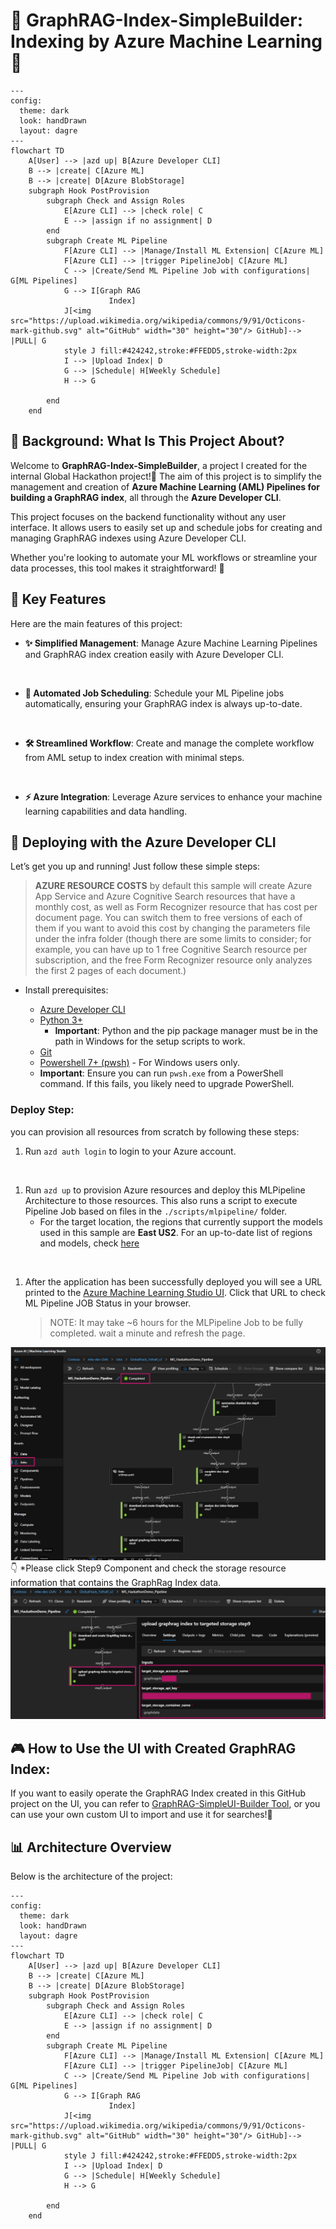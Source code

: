 ﻿# 🎉 GraphRAG-Index-SimpleBuilder: Indexing by Azure Machine Learning 🎉
```mermaid
---
config:
  theme: dark
  look: handDrawn
  layout: dagre
---
flowchart TD
    A[User] --> |azd up| B[Azure Developer CLI]
    B --> |create| C[Azure ML]
    B --> |create| D[Azure BlobStorage]
    subgraph Hook PostProvision
        subgraph Check and Assign Roles
            E[Azure CLI] --> |check role| C
            E --> |assign if no assignment| D
        end
        subgraph Create ML Pipeline
            F[Azure CLI] --> |Manage/Install ML Extension| C[Azure ML]
            F[Azure CLI] --> |trigger PipelineJob| C[Azure ML]
            C --> |Create/Send ML Pipeline Job with configurations| G[ML Pipelines]
            G --> I[Graph RAG
                      Index]
            J[<img src="https://upload.wikimedia.org/wikipedia/commons/9/91/Octicons-mark-github.svg" alt="GitHub" width="30" height="30"/> GitHub]--> |PULL| G
            style J fill:#424242,stroke:#FFEDD5,stroke-width:2px
            I --> |Upload Index| D
            G --> |Schedule| H[Weekly Schedule]
            H --> G

        end
    end
```
## 🚀 Background: What Is This Project About?

Welcome to **GraphRAG-Index-SimpleBuilder**, a project I created for the internal Global Hackathon project!🎨 The aim of this project is to simplify the management and creation of **Azure Machine Learning (AML) Pipelines for building a GraphRAG index**, all through the **Azure Developer CLI**.

This project focuses on the backend functionality without any user interface. It allows users to easily set up and schedule jobs for creating and managing GraphRAG indexes using Azure Developer CLI.

Whether you're looking to automate your ML workflows or streamline your data processes, this tool makes it straightforward! 🙌

## 🔑 Key Features

Here are the main features of this project:

- **✨ Simplified Management**: Manage Azure Machine Learning Pipelines and GraphRAG index creation easily with Azure Developer CLI.
<br>

- **🤖 Automated Job Scheduling**: Schedule your ML Pipeline jobs automatically, ensuring your GraphRAG index is always up-to-date.
<br>

- **🛠️ Streamlined Workflow**: Create and manage the complete workflow from AML setup to index creation with minimal steps.
<br>

- **⚡ Azure Integration**: Leverage Azure services to enhance your machine learning capabilities and data handling.

## 🎯 Deploying with the Azure Developer CLI

Let’s get you up and running! Just follow these simple steps:

> **AZURE RESOURCE COSTS** by default this sample will create Azure App Service and Azure Cognitive Search resources that have a monthly cost, as well as Form Recognizer resource that has cost per document page. You can switch them to free versions of each of them if you want to avoid this cost by changing the parameters file under the infra folder (though there are some limits to consider; for example, you can have up to 1 free Cognitive Search resource per subscription, and the free Form Recognizer resource only analyzes the first 2 pages of each document.)

- Install prerequisites:

    - [Azure Developer CLI](https://aka.ms/azure-dev/install)
    - [Python 3+](https://www.python.org/downloads/)
        - **Important**: Python and the pip package manager must be in the path in Windows for the setup scripts to work.
    - [Git](https://git-scm.com/downloads)
    - [Powershell 7+ (pwsh)](https://github.com/powershell/powershell) - For Windows users only.
    - **Important**: Ensure you can run `pwsh.exe` from a PowerShell command. If this fails, you likely need to upgrade PowerShell.


### Deploy Step:
you can provision all resources from scratch by following these steps:

1. Run `azd auth login` to login to your Azure account.
<br>

1. Run `azd up` to provision Azure resources and deploy this MLPipeline Architecture to those resources. This also runs a script to execute Pipeline Job based on files in the `./scripts/mlpipeline/` folder.
    * For the target location, the regions that currently support the models used in this sample are **East US2**. For an up-to-date list of regions and models, check [here](https://learn.microsoft.com/en-us/azure/cognitive-services/openai/concepts/models)
<br>

1. After the application has been successfully deployed you will see a URL printed to the [Azure Machine Learning Studio UI](https://ml.azure.com).  Click that URL to check ML Pipeline JOB Status in your browser.
    > NOTE: It may take ~6 hours for the MLPipeline Job to be fully completed. wait a minute and refresh the page.

![alt text](misc/image.png)
👇
*Please click Step9 Component and check the storage resource information that contains the GraphRag Index data.
![alt text](misc/image-1.png)


## 🎮 How to Use the UI with Created GraphRAG Index:

If you want to easily operate the GraphRAG Index created in this GitHub project on the UI, you can refer to [GraphRAG-SimpleUI-Builder Tool](https://github.com/KazuOnuki/GraphRAG-SimpleUI-Builder), or you can use your own custom UI to import and use it for searches!🚀

## 📊 Architecture Overview

Below is the architecture of the project:

```mermaid
---
config:
  theme: dark
  look: handDrawn
  layout: dagre
---
flowchart TD
    A[User] --> |azd up| B[Azure Developer CLI]
    B --> |create| C[Azure ML]
    B --> |create| D[Azure BlobStorage]
    subgraph Hook PostProvision
        subgraph Check and Assign Roles
            E[Azure CLI] --> |check role| C
            E --> |assign if no assignment| D
        end
        subgraph Create ML Pipeline
            F[Azure CLI] --> |Manage/Install ML Extension| C[Azure ML]
            F[Azure CLI] --> |trigger PipelineJob| C[Azure ML]
            C --> |Create/Send ML Pipeline Job with configurations| G[ML Pipelines]
            G --> I[Graph RAG
                      Index]
            J[<img src="https://upload.wikimedia.org/wikipedia/commons/9/91/Octicons-mark-github.svg" alt="GitHub" width="30" height="30"/> GitHub]--> |PULL| G
            style J fill:#424242,stroke:#FFEDD5,stroke-width:2px
            I --> |Upload Index| D
            G --> |Schedule| H[Weekly Schedule]
            H --> G

        end
    end
```


